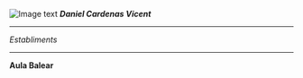 ![Image text](https://cdn.myanimelist.net/images/characters/15/323914.jpg)
***Daniel Cardenas Vicent***
____________________________
*Establiments*
____________________________
**Aula Balear**
